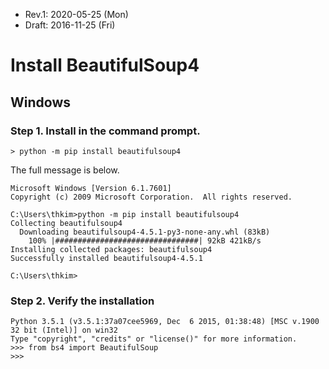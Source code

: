 * Rev.1: 2020-05-25 (Mon)
* Draft: 2016-11-25 (Fri)
# Install BeautifulSoup4

## Windows
### Step 1. Install in the command prompt.
```
> python -m pip install beautifulsoup4
```
The full message is below.
```
Microsoft Windows [Version 6.1.7601]
Copyright (c) 2009 Microsoft Corporation.  All rights reserved.

C:\Users\thkim>python -m pip install beautifulsoup4
Collecting beautifulsoup4
  Downloading beautifulsoup4-4.5.1-py3-none-any.whl (83kB)
    100% |################################| 92kB 421kB/s
Installing collected packages: beautifulsoup4
Successfully installed beautifulsoup4-4.5.1

C:\Users\thkim>
```
### Step 2. Verify the installation
```
Python 3.5.1 (v3.5.1:37a07cee5969, Dec  6 2015, 01:38:48) [MSC v.1900 32 bit (Intel)] on win32
Type "copyright", "credits" or "license()" for more information.
>>> from bs4 import BeautifulSoup
>>> 
```
